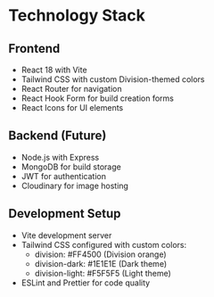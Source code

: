 # Technology Stack

## Frontend
- React 18 with Vite
- Tailwind CSS with custom Division-themed colors
- React Router for navigation
- React Hook Form for build creation forms
- React Icons for UI elements

## Backend (Future)
- Node.js with Express
- MongoDB for build storage
- JWT for authentication
- Cloudinary for image hosting

## Development Setup
- Vite development server
- Tailwind CSS configured with custom colors:
  * division: #FF4500 (Division orange)
  * division-dark: #1E1E1E (Dark theme)
  * division-light: #F5F5F5 (Light theme)
- ESLint and Prettier for code quality
